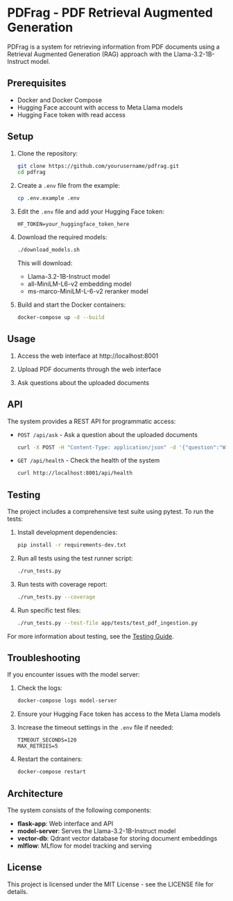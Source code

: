 # PDFrag - PDF Retrieval Augmented Generation

PDFrag is a system for retrieving information from PDF documents using a Retrieval Augmented Generation (RAG) approach with the Llama-3.2-1B-Instruct model.

## Prerequisites

- Docker and Docker Compose
- Hugging Face account with access to Meta Llama models
- Hugging Face token with read access

## Setup

1. Clone the repository:
   ```bash
   git clone https://github.com/yourusername/pdfrag.git
   cd pdfrag
   ```

2. Create a `.env` file from the example:
   ```bash
   cp .env.example .env
   ```

3. Edit the `.env` file and add your Hugging Face token:
   ```
   HF_TOKEN=your_huggingface_token_here
   ```

4. Download the required models:
   ```bash
   ./download_models.sh
   ```
   This will download:
   - Llama-3.2-1B-Instruct model
   - all-MiniLM-L6-v2 embedding model
   - ms-marco-MiniLM-L-6-v2 reranker model

5. Build and start the Docker containers:
   ```bash
   docker-compose up -d --build
   ```

## Usage

1. Access the web interface at http://localhost:8001

2. Upload PDF documents through the web interface

3. Ask questions about the uploaded documents

## API

The system provides a REST API for programmatic access:

- `POST /api/ask` - Ask a question about the uploaded documents
  ```bash
  curl -X POST -H "Content-Type: application/json" -d '{"question":"What is retrieval-augmented generation?"}' http://localhost:8001/api/ask
  ```

- `GET /api/health` - Check the health of the system
  ```bash
  curl http://localhost:8001/api/health
  ```

## Testing

The project includes a comprehensive test suite using pytest. To run the tests:

1. Install development dependencies:
   ```bash
   pip install -r requirements-dev.txt
   ```

2. Run all tests using the test runner script:
   ```bash
   ./run_tests.py
   ```

3. Run tests with coverage report:
   ```bash
   ./run_tests.py --coverage
   ```

4. Run specific test files:
   ```bash
   ./run_tests.py --test-file app/tests/test_pdf_ingestion.py
   ```

For more information about testing, see the [Testing Guide](app/tests/README.md).

## Troubleshooting

If you encounter issues with the model server:

1. Check the logs:
   ```bash
   docker-compose logs model-server
   ```

2. Ensure your Hugging Face token has access to the Meta Llama models

3. Increase the timeout settings in the `.env` file if needed:
   ```
   TIMEOUT_SECONDS=120
   MAX_RETRIES=5
   ```

4. Restart the containers:
   ```bash
   docker-compose restart
   ```

## Architecture

The system consists of the following components:

- **flask-app**: Web interface and API
- **model-server**: Serves the Llama-3.2-1B-Instruct model
- **vector-db**: Qdrant vector database for storing document embeddings
- **mlflow**: MLflow for model tracking and serving

## License

This project is licensed under the MIT License - see the LICENSE file for details. 